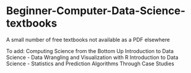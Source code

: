 # Beginner-Computer-Data-Science-textbooks
A small number of free textbooks not available as a PDF elsewhere


To add:
Computing Science from the Bottom Up
Introduction to Data Science - Data Wrangling and Visualization with R
Introduction to Data Science - Statistics and Prediction Algorithms Through Case Studies
